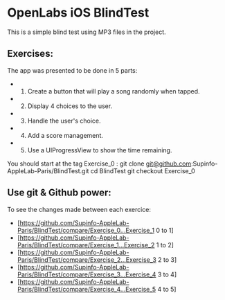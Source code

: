 OpenLabs iOS BlindTest
======================

This is a simple blind test using MP3 files in the project.

Exercises:
----------

The app was presented to be done in 5 parts:

* 1) Create a button that will play a song randomly when tapped.
* 2) Display 4 choices to the user.
* 3) Handle the user's choice.
* 4) Add a score management.
* 5) Use a UIProgressView to show the time remaining.

You should start at the tag Exercise_0 :
    git clone git@github.com:Supinfo-AppleLab-Paris/BlindTest.git
    cd BlindTest
    git checkout Exercise_0

Use git & Github power:
-----------------------

To see the changes made between each exercice:

* [https://github.com/Supinfo-AppleLab-Paris/BlindTest/compare/Exercise_0...Exercise_1 0 to 1]
* [https://github.com/Supinfo-AppleLab-Paris/BlindTest/compare/Exercise_1...Exercise_2 1 to 2]
* [https://github.com/Supinfo-AppleLab-Paris/BlindTest/compare/Exercise_2...Exercise_3 2 to 3]
* [https://github.com/Supinfo-AppleLab-Paris/BlindTest/compare/Exercise_3...Exercise_4 3 to 4]
* [https://github.com/Supinfo-AppleLab-Paris/BlindTest/compare/Exercise_4...Exercise_5 4 to 5]